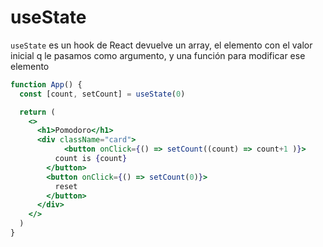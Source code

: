 # useState

`useState` es un hook de React devuelve un array, el elemento con el valor inicial q le pasamos como argumento, y una función para modificar ese elemento

```jsx
function App() {
  const [count, setCount] = useState(0)

  return (
    <>
      <h1>Pomodoro</h1>
      <div className="card">
		    <button onClick={() => setCount((count) => count+1 )}>
          count is {count}
        </button>
        <button onClick={() => setCount(0)}>
          reset
        </button>
      </div>
    </>
  )
}
```
